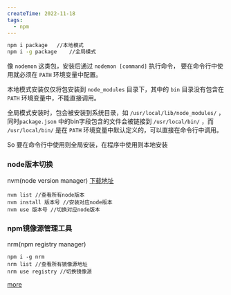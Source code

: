 ```yaml
---
createTime: 2022-11-18
tags:
  - npm
---
```


```bash
npm i package	//本地模式
npm i -g package	//全局模式
```

像 `nodemon` 这类包，安装后通过 `nodemon [command]` 执行命令，
要在命令行中使用就必须在 `PATH` 环境变量中配置。

本地模式安装仅仅将包安装到 `node_modules` 目录下，其中的 `bin` 目录没有包含在 `PATH` 环境变量中，不能直接调用。

全局模式安装时，包会被安装到系统目录，如 `/usr/local/lib/node_modules/` ，同时`package.json` 中的bin字段包含的文件会被链接到 `/usr/local/bin/` ，而 `/usr/local/bin/` 是在 `PATH` 环境变量中默认定义的，可以直接在命令行中调用。

So 要在命令行中使用则全局安装，在程序中使用则本地安装

### node版本切换

nvm(node version manager)	[下载地址](https://github.com/coreybutler/nvm-windows/releases)

```
nvm list //查看所有node版本
nvm install 版本号 //安装对应node版本
nvm use 版本号 //切换对应node版本
```

### npm镜像源管理工具

nrm(npm registry manager)

```
npm i -g nrm
nrm list //查看所有镜像源地址
nrm use registry //切换镜像源
```

 [more](https://juejin.cn/post/6889811457140064263)

